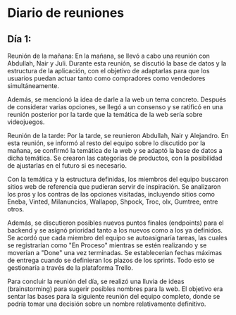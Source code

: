
# Diario de reuniones

 ## Día 1:

Reunión de la mañana:
En la mañana, se llevó a cabo una reunión con Abdullah, Nair y Juli. Durante esta reunión, se discutió la base de datos y la estructura de la aplicación, con el objetivo de adaptarlas para que los usuarios puedan actuar tanto como compradores como vendedores simultáneamente.

Además, se mencionó la idea de darle a la web un tema concreto. Después de considerar varias opciones, se llegó a un consenso y se ratificó en una reunión posterior por la tarde que la temática de la web sería sobre videojuegos.

Reunión de la tarde:
Por la tarde, se reunieron Abdullah, Nair y Alejandro. En esta reunión, se informó al resto del equipo sobre lo discutido por la mañana, se confirmó la temática de la web y se adaptó la base de datos a dicha temática. Se crearon las categorías de productos, con la posibilidad de ajustarlas en el futuro si es necesario.

Con la temática y la estructura definidas, los miembros del equipo buscaron sitios web de referencia que pudieran servir de inspiración. Se analizaron los pros y los contras de las opciones visitadas, incluyendo sitios como Eneba, Vinted, Milanuncios, Wallapop, Shpock, Troc, olx, Gumtree, entre otros.

Además, se discutieron posibles nuevos puntos finales (endpoints) para el backend y se asignó prioridad tanto a los nuevos como a los ya definidos. Se acordó que cada miembro del equipo se autoasignaría tareas, las cuales se registrarían como "En Proceso" mientras se estén realizando y se moverían a "Done" una vez terminadas. Se establecerían fechas máximas de entrega cuando se definieran los plazos de los sprints. Todo esto se gestionaría a través de la plataforma Trello.

Para concluir la reunión del día, se realizó una lluvia de ideas (brainstorming) para sugerir posibles nombres para la web. El objetivo era sentar las bases para la siguiente reunión del equipo completo, donde se podría tomar una decisión sobre un nombre relativamente definitivo.